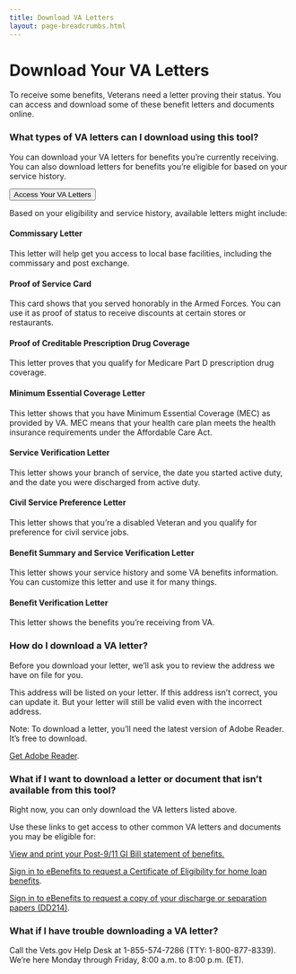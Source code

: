 ```yaml
---
title: Download VA Letters
layout: page-breadcrumbs.html
---
```

<script src="https://standards.usa.gov/assets/js/vendor/uswds.min.js" type="text/javascript"></script>

<div class="main">
<div class="section">
<div class="row" markdown="1">

# Download Your VA Letters

<div class='va-introtext'>
To receive some benefits, Veterans need a letter proving their status. You can access and download some of these benefit letters and documents online.
</div>

### What types of VA letters can I download using this tool?

You can download your VA letters for benefits you’re currently receiving. You can also download letters for benefits you’re eligible for based on your service history.

<a href='/download-va-letters/letters'><button class='usa-button-primary'>Access Your VA Letters</button></a>

Based on your eligibility and service history, available letters might include:

#### Commissary Letter

This letter will help get you access to local base facilities, including the commissary and post exchange.

#### Proof of Service Card

This card shows that you served honorably in the Armed Forces. You can use it as proof of status to receive discounts at certain stores or restaurants.

#### Proof of Creditable Prescription Drug Coverage

This letter proves that you qualify for Medicare Part D prescription drug coverage.

#### Minimum Essential Coverage Letter

This letter shows that you have Minimum Essential Coverage (MEC) as provided by VA. MEC means that your health care plan meets the health insurance requirements under the Affordable Care Act.

#### Service Verification Letter

This letter shows your branch of service, the date you started active duty, and the date you were discharged from active duty.

#### Civil Service Preference Letter

This letter shows that you’re a disabled Veteran and you qualify for preference for civil service jobs.

#### Benefit Summary and Service Verification Letter

This letter shows your service history and some VA benefits information. You can customize this letter and use it for many things.

#### Benefit Verification Letter

This letter shows the benefits you’re receiving from VA.

### How do I download a VA letter?

Before you download your letter, we’ll ask you to review the address we have on file for you.

This address will be listed on your letter. If this address isn’t correct, you can update it. But your letter will still be valid even with the incorrect address.

Note: To download a letter, you’ll need the latest version of Adobe Reader. It’s free to download.

[Get Adobe Reader](https://get.adobe.com/reader/).

### What if I want to download a letter or document that isn’t available from this tool?

Right now, you can only download the VA letters listed above.

Use these links to get access to other common VA letters and documents you may be eligible for:

[View and print your Post-9/11 GI Bill statement of benefits.](/education/gi-bill/post-9-11/ch-33-benefit)

[Sign in to eBenefits to request a Certificate of Eligibility for home loan benefits](https://eauth.va.gov/ebenefits/coe).

[Sign in to eBenefits to request a copy of your discharge or separation papers (DD214)](https://eauth.va.gov/ebenefits/DPRIS).

### What if I have trouble downloading a VA letter?

Call the Vets.gov Help Desk at 1-855-574-7286 (TTY: 1-800-877-8339).
We’re here Monday through Friday, 8:00 a.m. to 8:00 p.m. (ET).

</div>
</div>
</div>
